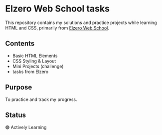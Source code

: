 # Elzero Web School tasks

This repository contains my solutions and practice projects while learning HTML and CSS, primarily from [Elzero Web School](https://elzero.org/).

## Contents
- Basic HTML Elements
- CSS Styling & Layout
- Mini Projects (challenge)
- tasks from Elzero

## Purpose
To practice and track my progress.

## Status
🟢 Actively Learning
